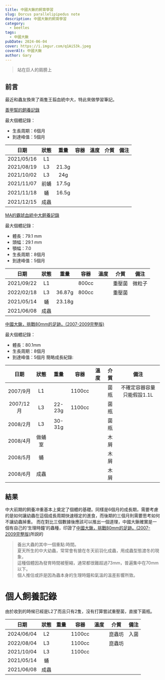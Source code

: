 ```yaml
---
title: 中國大鍬的飼育學習
slug: Dorcus parallelipipedus note
description: 中國大鍬的飼育學習
category: 
  - beetles
tags: 
  - 中國大鍬
pubDate: 2024-06-04
cover: https://i.imgur.com/q1Ai53k.jpeg
coverAlt: 中國大鍬
author: Gary
---
```

> 站在巨人的肩膀上

## 前言
最近和蟲友換來了兩隻王翦血統中大，特此來做學習筆記。

[善甲幫的飼養記錄](https://shanjiabom.pixnet.net/blog/post/53944216-2021%E5%B9%B4-%E7%A6%8F%E5%BB%BA%E5%8C%97%E5%B3%B0%E7%94%A2-%E4%B8%AD%E5%9C%8B%E5%A4%A7%E9%8D%AC-%E3%83%9B%E3%83%9A%E3%82%A4)

最大個體記錄：
- 生長周期：6個月
- 到達峰值：5個月

|     日期     | 狀態  |  重量   | 容器  | 溫度  | 介質  | 備注  |
| :--------: | :-: | :---: | :-: | :-: | :-: | :-: |
| 2021/05/16 | L1  |       |     |     |     |     |
| 2021/08/19 | L3  | 21.3g |     |     |     |     |
| 2021/10/02 | L3  |  24g  |     |     |     |     |
| 2021/11/07 | 前蛹  | 17.5g |     |     |     |     |
| 2021/11/18 |  蛹  | 16.5g |     |     |     |     |
| 2021/12/15 | 成蟲  |       |     |     |     |     |

[MA的霸琥血統中大飼養記錄](https://www.youtube.com/watch?v=0aGcjQ-M8Y4&t=32s)

最大個體記錄：
- 體長：79.1 mm
- 頭幅：29.1 mm
- 顎幅：7.0
- 生長周期：8個月
- 到達峰值：5個月

|     日期     | 狀態  |   重量   |  容器   | 溫度  | 介質  | 備注  |
| :--------: | :-: | :----: | :---: | :-: | :-: | :-: |
| 2021/09/22 | L1  |        | 800cc |     | 重壓菌 | 微粒子 |
| 2022/02/18 | L3  | 36.87g | 800cc |     | 重壓菌 |     |
| 2021/05/14 |  蛹  | 23.18g |       |     |     |     |
| 2021/06/08 | 成蟲  |        |       |     |     |     |

[中國大鍬，挑戰80mm的足跡。(2007-2009完整版)](http://insectforum.no-ip.org/gods/cgi-bin/view.cgi?forum=2&topic=15538)

最大個體記錄：
- 體長：80.1mm
- 生長周期：8個月
- 到達峰值：5個月
簡略成長紀錄:

|    日期    | 狀態  |   重量   |   容器   | 溫度  | 介質  |       備注        |
| :------: | :-: | :----: | :----: | :-: | :-: | :-------------: |
| 2007/9月  | L1  |        | 1100cc |     | 菌瓶  | 不確定容器容量只能假設1.1L |
| 2007/12月 | L3  | 22-23g | 1100cc |     | 菌瓶  |                 |
| 2008/2月  | L3  | 30-31g |        |     | 菌瓶  |                 |
| 2008/4月  | 做蛹室 |        |        |     | 木屑  |                 |
| 2008/5月  |  蛹  |        |        |     | 木屑  |                 |
| 2008/6月  | 成蟲  |        |        |     | 木屑  |                 |

## 結果
中大前期的飼養冲重基本上奠定了個體的基礎。同樣是6個月的成長期，需要考慮的是如何讓幼蟲在這個成長周期快速穩定的進食，而後期的三個月則需要思考如何不讓幼蟲掉重。
而在對比三個數據後應該可以推出一個道理，中國大鍬確實是一個有自己的‘生理時鐘’的蟲種，印證了[中國大鍬，挑戰80mm的足跡。(2007-2009完整版)](http://insectforum.no-ip.org/gods/cgi-bin/view.cgi?forum=2&topic=15538)所説的
> 養出大蟲的其中一個重點:時間。<br>
> 夏天所生的中大幼蟲，常常會有搶在冬天前羽化成蟲，用成蟲型態渡冬的現象，  
這種個體因為發育時間被壓縮，通常都很難超過73mm，普遍集中在70mm以下。  
個人推估或許是因為蟲本身的生理時鐘和氣溫的溫差影響所致。  

# 個人飼養記錄

由於收到的時候已經是L2了而且只有2隻，沒有打算嘗試重壓菌，直接下菌瓶。

| 日期         | 狀態  | 重量  |   容器   | 溫度  | 介質  | 備注  |
| ---------- | :-: | :-: | :----: | :-: | :-: | :-: |
| 2024/06/04 | L2  |     | 1100cc |     | 崑蟲坊 | 入菌  |
| 2022/08/04 | L3  |     | 1100cc |     | 崑蟲坊 |     |
| 2021/10/04 | L3  |     | 1100cc |     |     |     |
| 2021/05/14 |  蛹  |     |        |     |     |     |
| 2021/06/08 | 成蟲  |     |        |     |     |     |
